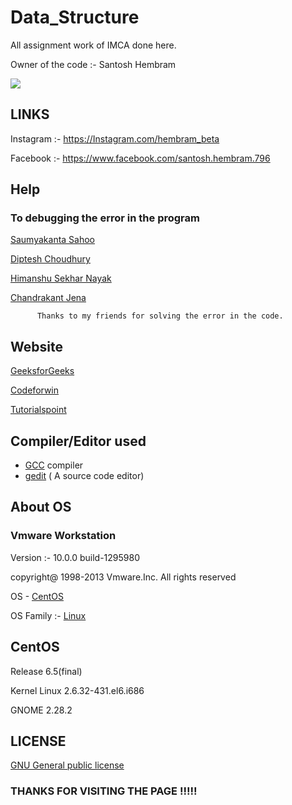 # Data_Structure

 All assignment work of IMCA done here.
 
 Owner of the code :- Santosh Hembram
 
 ![](https://encrypted-tbn0.gstatic.com/images?q=tbn:ANd9GcSUsnuXde-LLmmvXi46eem-vjK6I6TVSCtwHZeecDoJKRz_w3kV&s)
 
## LINKS

Instagram :- https://Instagram.com/hembram_beta

Facebook :- https://www.facebook.com/santosh.hembram.796
 
## Help
### To debugging the error in the program

  [Saumyakanta Sahoo](https://www.facebook.com/saumyakanta.raja)
  
  [Diptesh Choudhury](https://www.facebook.com/diptesh.choudhory)
  
  [Himanshu Sekhar Nayak](https://github.com/Himanshu40)
  
  [Chandrakant Jena](https://github.com/Chandrakant100)
  
          Thanks to my friends for solving the error in the code.

## Website

  [GeeksforGeeks](https://www.geeksforgeeks.org/)
    
  [Codeforwin](https://www.codeforwin.org/)
  
  [Tutorialspoint](https://www.tutorialspoint.com/)
  
## Compiler/Editor used

 + [GCC](https://gcc.gnu.org/) compiler
 + [gedit](https://www.gedit.org/) ( A source code editor)
  
## About OS
  ### Vmware Workstation
  
  Version :- 10.0.0 build-1295980
  
  copyright@ 1998-2013 Vmware.Inc. All rights reserved
  
  OS - [CentOS](https://www.centos.org/)
  
  OS Family :- [Linux](https://www.linux.org/)
  
## CentOS

 Release 6.5(final)
 
 Kernel Linux 2.6.32-431.el6.i686
 
 GNOME 2.28.2
 
## LICENSE

 [GNU General public license](https://github.com/HembramBeta777/Data_structure_assignments/blob/master/LICENSE)
 
 
 ### THANKS FOR VISITING THE PAGE !!!!!
 
   
